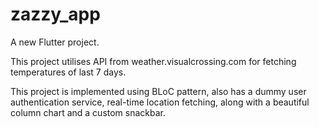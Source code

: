 # zazzy_app

A new Flutter project.

This project utilises API from weather.visualcrossing.com for fetching temperatures of last 7 days.

This project is implemented using BLoC pattern, also has a dummy user authentication service, real-time location fetching, 
along with a beautiful column chart and a custom snackbar. 
